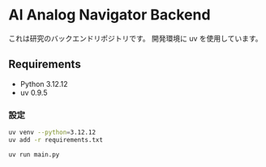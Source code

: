 # AI Analog Navigator Backend

これは研究のバックエンドリポジトリです。
開発環境に uv を使用しています。

## Requirements

- Python 3.12.12
- uv 0.9.5

### 設定
```bash
uv venv --python=3.12.12
uv add -r requirements.txt 
```

```bash
uv run main.py
```
